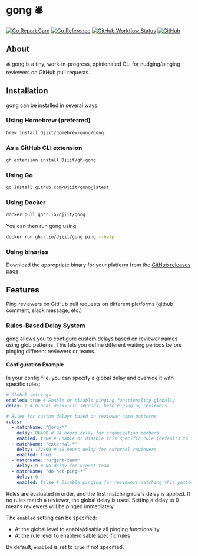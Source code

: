 # gong 🛎️

[![Go Report Card](https://goreportcard.com/badge/github.com/Djiit/gong)](https://goreportcard.com/report/github.com/Djiit/gong)
[![Go Reference](https://pkg.go.dev/badge/github.com/Djiit/gong.svg)](https://pkg.go.dev/github.com/Djiit/gong)
[![GitHub Workflow Status](https://img.shields.io/github/actions/workflow/status/Djiit/gong/test.yml?branch=main)](https://github.com/Djiit/gong/actions)
[![GitHub](https://img.shields.io/github/license/Djiit/gong)](https://img.shields.io/github/license/Djiit/gong)

## About

🛎️ gong is a tiny, work-in-progress, opinionated CLI for nudging/pinging reviewers on GitHub pull requests.

## Installation

gong can be installed in several ways:

### Using Homebrew (preferred)

```bash
brew install Djiit/homebrew-gong/gong
```

### As a GitHub CLI extension

```bash
gh extension install Djiit/gh-gong
```

### Using Go

```bash
go install github.com/Djiit/gong@latest
```

### Using Docker

```bash
docker pull ghcr.io/djiit/gong
```

You can then run gong using:
```bash
docker run ghcr.io/djiit/gong ping --help
```

### Using binaries

Download the appropriate binary for your platform from the [GitHub releases page](https://github.com/Djiit/gong/releases).

## Features

Ping reviewers on GitHub pull requests on different platforms (github comment, slack message, etc.)

### Rules-Based Delay System

gong allows you to configure custom delays based on reviewer names using glob patterns. This lets you define different waiting periods before pinging different reviewers or teams.

#### Configuration Example

In your config file, you can specify a global delay and override it with specific rules:

```yaml
# Global settings
enabled: true # Enable or disable pinging functionality globally
delay: 0 # Global delay (in seconds) before pinging reviewers

# Rules for custom delays based on reviewer name patterns
rules:
  - matchName: "@org/*"
    delay: 86400 # 24 hours delay for organization members
    enabled: true # Enable or disable this specific rule (defaults to true if not specified)
  - matchName: "external-*"
    delay: 172800 # 48 hours delay for external reviewers
    enabled: true
  - matchName: "urgent-team"
    delay: 0 # No delay for urgent team
  - matchName: "do-not-ping-*"
    delay: 0
    enabled: false # Disable pinging for reviewers matching this pattern
```

Rules are evaluated in order, and the first matching rule's delay is applied. If no rules match a reviewer, the global delay is used. Setting a delay to 0 means reviewers will be pinged immediately.

The `enabled` setting can be specified:

- At the global level to enable/disable all pinging functionality
- At the rule level to enable/disable specific rules

By default, `enabled` is set to `true` if not specified.
